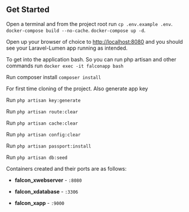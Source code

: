 ## Get Started

Open a terminal and from the project root run 
`cp .env.example .env`.
`docker-compose build --no-cache`. 
`docker-compose up -d`. 

Open up your browser of choice to [http://localhost:8080](http://localhost:8080) and you should see your Laravel-Lumen app running as intended. 

To get into the application bash. So you can run php artisan and other commands run
`docker exec -it falconapp bash`

Run composer install `composer install`

For first time cloning of the project. Also generate app key

Run `php artisan key:generate`

Run `php artisan route:clear`

Run `php artisan cache:clear`

Run `php artisan config:clear`

Run `php artisan passport:install`

Run `php artisan db:seed`


Containers created and their ports are as follows:

- **falcon_xwebserver** - `:8080`

- **falcon_xdatabase** - `:3306`

- **falcon_xapp** - `:9000`
